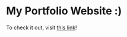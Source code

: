 # My Portfolio Website :)
To check it out, visit [this link](https://sakshi-codes.github.io/Portfolio-website/)!
